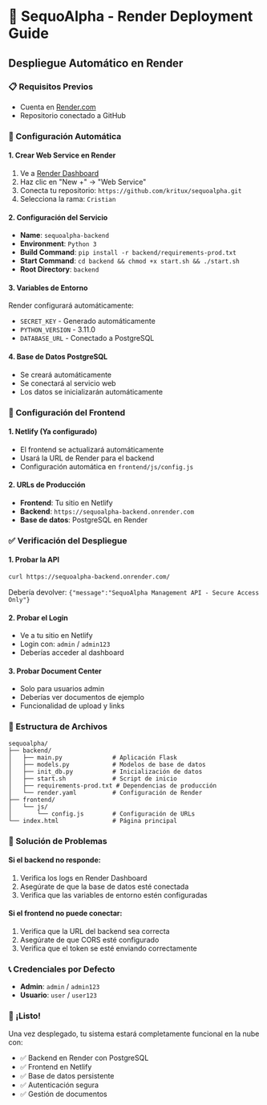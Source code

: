 # 🚀 SequoAlpha - Render Deployment Guide

## Despliegue Automático en Render

### 📋 Requisitos Previos
- Cuenta en [Render.com](https://render.com)
- Repositorio conectado a GitHub

### 🔧 Configuración Automática

#### 1. Crear Web Service en Render
1. Ve a [Render Dashboard](https://dashboard.render.com)
2. Haz clic en "New +" → "Web Service"
3. Conecta tu repositorio: `https://github.com/kritux/sequoalpha.git`
4. Selecciona la rama: `Cristian`

#### 2. Configuración del Servicio
- **Name**: `sequoalpha-backend`
- **Environment**: `Python 3`
- **Build Command**: `pip install -r backend/requirements-prod.txt`
- **Start Command**: `cd backend && chmod +x start.sh && ./start.sh`
- **Root Directory**: `backend`

#### 3. Variables de Entorno
Render configurará automáticamente:
- `SECRET_KEY` - Generado automáticamente
- `PYTHON_VERSION` - 3.11.0
- `DATABASE_URL` - Conectado a PostgreSQL

#### 4. Base de Datos PostgreSQL
- Se creará automáticamente
- Se conectará al servicio web
- Los datos se inicializarán automáticamente

### 🎯 Configuración del Frontend

#### 1. Netlify (Ya configurado)
- El frontend se actualizará automáticamente
- Usará la URL de Render para el backend
- Configuración automática en `frontend/js/config.js`

#### 2. URLs de Producción
- **Frontend**: Tu sitio en Netlify
- **Backend**: `https://sequoalpha-backend.onrender.com`
- **Base de datos**: PostgreSQL en Render

### ✅ Verificación del Despliegue

#### 1. Probar la API
```bash
curl https://sequoalpha-backend.onrender.com/
```
Debería devolver: `{"message":"SequoAlpha Management API - Secure Access Only"}`

#### 2. Probar el Login
- Ve a tu sitio en Netlify
- Login con: `admin` / `admin123`
- Deberías acceder al dashboard

#### 3. Probar Document Center
- Solo para usuarios admin
- Deberías ver documentos de ejemplo
- Funcionalidad de upload y links

### 🔧 Estructura de Archivos

```
sequoalpha/
├── backend/
│   ├── main.py              # Aplicación Flask
│   ├── models.py            # Modelos de base de datos
│   ├── init_db.py           # Inicialización de datos
│   ├── start.sh             # Script de inicio
│   ├── requirements-prod.txt # Dependencias de producción
│   └── render.yaml          # Configuración de Render
├── frontend/
│   └── js/
│       └── config.js        # Configuración de URLs
└── index.html               # Página principal
```

### 🚨 Solución de Problemas

#### Si el backend no responde:
1. Verifica los logs en Render Dashboard
2. Asegúrate de que la base de datos esté conectada
3. Verifica que las variables de entorno estén configuradas

#### Si el frontend no puede conectar:
1. Verifica que la URL del backend sea correcta
2. Asegúrate de que CORS esté configurado
3. Verifica que el token se esté enviando correctamente

### 📞 Credenciales por Defecto
- **Admin**: `admin` / `admin123`
- **Usuario**: `user` / `user123`

### 🎉 ¡Listo!
Una vez desplegado, tu sistema estará completamente funcional en la nube con:
- ✅ Backend en Render con PostgreSQL
- ✅ Frontend en Netlify
- ✅ Base de datos persistente
- ✅ Autenticación segura
- ✅ Gestión de documentos
